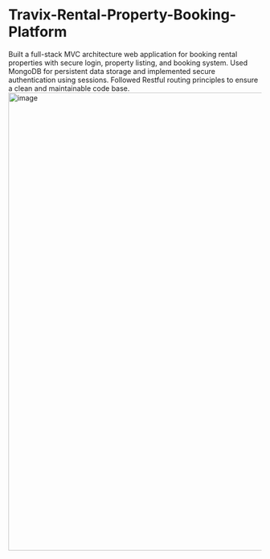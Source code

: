 # Travix-Rental-Property-Booking-Platform
Built a full-stack MVC architecture web application for booking rental properties with secure login, property listing, and booking system. Used MongoDB for persistent data storage and implemented secure authentication using sessions. Followed Restful routing principles to ensure a clean and maintainable code base. 
<img width="1881" height="911" alt="image" src="https://github.com/user-attachments/assets/ead438e2-25bb-4f78-b609-419c295db732" />
